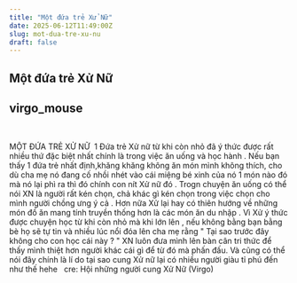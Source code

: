 ```yaml
---
title: "Một đứa trẻ Xử Nữ"
date: 2025-06-12T11:49:00Z
slug: mot-dua-tre-xu-nu
draft: false
---
```


## Một đứa trẻ Xử Nữ

## virgo_mouse

​ 
 
 
 ​MỘT ĐỨA TRẺ XỬ NỮ​​ ​ 1 Đứa trẻ Xử nữ từ khi còn nhỏ đã ý thức được rất nhiều thứ đặc biệt nhất chính là trong việc ăn uống và học hành . Nếu bạn thấy 1 đứa trẻ nhất định,khăng khăng không ăn món mình không thích, cho dù cha mẹ nó đang cố nhồi nhét vào cái miệng bé xinh của nó 1 món nào đó mà nó lại phì ra thì đó chính con nít Xử nữ đó . Trogn chuyện ăn uống có thể nói XN là người rất kén chọn, chả khác gì kén chọn trong việc chọn cho mình người chồng ưng ý cả . Hơn nữa Xử lại hay có thiên hướng về những món đồ ăn mang tính truyền thống hơn là các món ăn du nhập . Vì Xử ý thức được chuyện học từ khi còn nhỏ mà khi lớn lên , nếu không bằng bạn bằng bè họ sẽ tự tin và nhiều lúc nổi đóa lên cha mẹ rằng " Tại sao trước đây không cho con học cái này ? " XN luôn đưa mình lên bàn cân tri thức để thấy mình thiệt hơn người khác cái gì để từ đó mà phấn đấu. Và cũng có thể nói đây chính là lí do tại sao cung Xử nữ lại có nhiều người giàu tỉ phú đến như thế hehe ​​ ​ ​cre: Hội những người cung Xử Nữ (Virgo)​